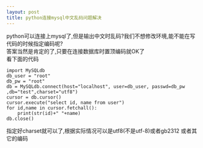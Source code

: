 ```yaml
---
layout: post
title: python连接mysql中文乱码问题解决
---
```


python可以连接上mysql了,但是输出中文时乱码?我们不想修改环境,能不能在写代码的时候指定编码呢?<br>
答案当然是肯定的了,只要在连接数据库时置顶编码就OK了<br>
看下面的代码

    import MySQLdb
    db_user = "root"
    db_pw = "root"
    db = MySQLdb.connect(host="localhost", user=db_user, passwd=db_pw ,db="test",charset="utf8")
    cursor = db.cursor()
    cursor.execute("select id, name from user")
    for id,name in cursor.fetchall():
        print(str(id)+" "+name)
    db.close()

指定好charset就可以了,根据实际情况可以是utf8(不是utf-8)或者gb2312 或者其它的编码
